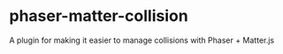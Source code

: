 # phaser-matter-collision
A plugin for making it easier to manage collisions with Phaser + Matter.js
